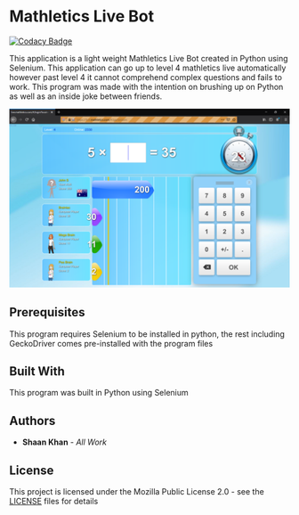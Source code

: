 # Mathletics Live Bot

[![Codacy Badge](https://api.codacy.com/project/badge/Grade/7779bfec9ce94ee085ff78de1a26f611)](https://app.codacy.com/manual/ShaanCoding/MathleticsLiveBot?utm_source=github.com&utm_medium=referral&utm_content=ShaanCoding/MathleticsLiveBot&utm_campaign=Badge_Grade_Dashboard)

This application is a light weight Mathletics Live Bot created in Python using Selenium. This application can go up to level 4 mathletics live automatically however past level 4 it cannot comprehend complex questions and fails to work. This program was made with the intention on brushing up on Python as well as an inside joke between friends.

![Main Menu](Images/mainMenu.png)

## Prerequisites

This program requires Selenium to be installed in python, the rest including GeckoDriver comes pre-installed with the program files

## Built With

This program was built in Python using Selenium

## Authors

* **Shaan Khan** - *All Work*

## License

This project is licensed under the Mozilla Public License 2.0 - see the [LICENSE](https://github.com/ShaanCoding/MathleticsLiveBot/blob/master/LICENSE) files for details
